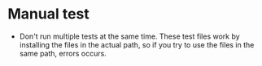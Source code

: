 # Manual test

* Don't run multiple tests at the same time. These test files work by installing the files in the actual path, so if you try to use the files in the same path, errors occurs.